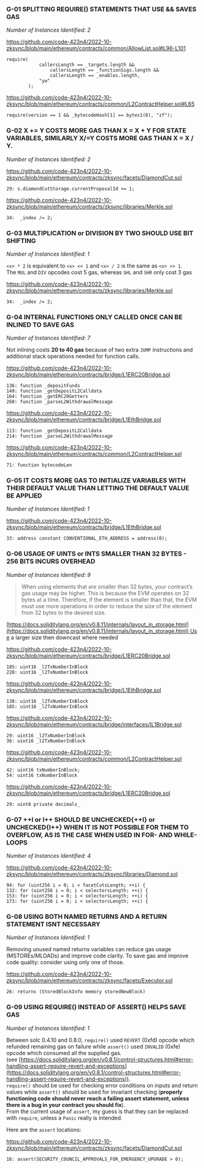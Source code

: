 ### G-01 SPLITTING REQUIRE() STATEMENTS THAT USE && SAVES GAS

*Number of Instances Identified: 2*


https://github.com/code-423n4/2022-10-zksync/blob/main/ethereum/contracts/common/AllowList.sol#L96-L101

```
require(
            callersLength == _targets.length &&
                callersLength == _functionSigs.length &&
                callersLength == _enables.length,
            "yw"
        );
```

https://github.com/code-423n4/2022-10-zksync/blob/main/ethereum/contracts/common/L2ContractHelper.sol#L65

```
require(version == 1 && _bytecodeHash[1] == bytes1(0), "zf");
```

### G-02 X += Y COSTS MORE GAS THAN X = X + Y FOR STATE VARIABLES, SIMILARLY X/=Y COSTS MORE GAS THAN X = X / Y.

*Number of Instances Identified: 2*

https://github.com/code-423n4/2022-10-zksync/blob/main/ethereum/contracts/zksync/facets/DiamondCut.sol

```
29: s.diamondCutStorage.currentProposalId += 1;
```

https://github.com/code-423n4/2022-10-zksync/blob/main/ethereum/contracts/zksync/libraries/Merkle.sol

```
34:  _index /= 2;
```


### G-03 MULTIPLICATION or DIVISION BY TWO SHOULD USE BIT SHIFTING

*Number of Instances Identified: 1*

`<x> * 2` is equivalent to `<x> << 1` and `<x> / 2` is the same as `<x> >> 1`. The `MUL` and `DIV` opcodes cost 5 gas, whereas `SHL` and `SHR` only cost 3 gas

https://github.com/code-423n4/2022-10-zksync/blob/main/ethereum/contracts/zksync/libraries/Merkle.sol

```
34:  _index /= 2;
```


### G-04 INTERNAL FUNCTIONS ONLY CALLED ONCE CAN BE INLINED TO SAVE GAS

*Number of Instances Identified: 7*

Not inlining costs **20 to 40 gas** because of two extra `JUMP` instructions and additional stack operations needed for function calls.

https://github.com/code-423n4/2022-10-zksync/blob/main/ethereum/contracts/bridge/L1ERC20Bridge.sol

```
136: function _depositFunds
149: function _getDepositL2Calldata
164: function _getERC20Getters
260: function _parseL2WithdrawalMessage
```

https://github.com/code-423n4/2022-10-zksync/blob/main/ethereum/contracts/bridge/L1EthBridge.sol

```
113: function _getDepositL2Calldata
214: function _parseL2WithdrawalMessage
```

https://github.com/code-423n4/2022-10-zksync/blob/main/ethereum/contracts/common/L2ContractHelper.sol

```
71: function bytecodeLen
```


### G-05 IT COSTS MORE GAS TO INITIALIZE VARIABLES WITH THEIR DEFAULT VALUE THAN LETTING THE DEFAULT VALUE BE APPLIED

*Number of Instances Identified: 1*

https://github.com/code-423n4/2022-10-zksync/blob/main/ethereum/contracts/bridge/L1EthBridge.sol

```
33: address constant CONVENTIONAL_ETH_ADDRESS = address(0);
```

### G-06 USAGE OF UINTS or INTS SMALLER THAN 32 BYTES - 256 BITS INCURS OVERHEAD

*Number of Instances Identified: 9*

> When using elements that are smaller than 32 bytes, your contract’s gas usage may be higher. This is because the EVM operates on 32 bytes at a time. Therefore, if the element is smaller than that, the EVM must use more operations in order to reduce the size of the element from 32 bytes to the desired size.

[https://docs.soliditylang.org/en/v0.8.11/internals/layout_in_storage.html](https://docs.soliditylang.org/en/v0.8.11/internals/layout_in_storage.html) Use a larger size then downcast where needed

https://github.com/code-423n4/2022-10-zksync/blob/main/ethereum/contracts/bridge/L1ERC20Bridge.sol

```
185: uint16 _l2TxNumberInBlock
228: uint16 _l2TxNumberInBlock
```

https://github.com/code-423n4/2022-10-zksync/blob/main/ethereum/contracts/bridge/L1EthBridge.sol

```
138: uint16 _l2TxNumberInBlock
185: uint16 _l2TxNumberInBlock
```

https://github.com/code-423n4/2022-10-zksync/blob/main/ethereum/contracts/bridge/interfaces/IL1Bridge.sol

```
29: uint16 _l2TxNumberInBlock
36: uint16 _l2TxNumberInBlock
```

https://github.com/code-423n4/2022-10-zksync/blob/main/ethereum/contracts/common/L2ContractHelper.sol

```
42: uint16 txNumberInBlock;
54: uint16 txNumberInBlock
```

https://github.com/code-423n4/2022-10-zksync/blob/main/ethereum/contracts/bridge/L1ERC20Bridge.sol

```
29: uint8 private decimals_
``` 

### G-07 ++I or I++ SHOULD BE UNCHECKED{++I} or UNCHECKED{I++} WHEN IT IS NOT POSSIBLE FOR THEM TO OVERFLOW, AS IS THE CASE WHEN USED IN FOR- AND WHILE-LOOPS

*Number of Instances Identified: 4*

https://github.com/code-423n4/2022-10-zksync/blob/main/ethereum/contracts/zksync/libraries/Diamond.sol

```
94: for (uint256 i = 0; i < facetCutsLength; ++i) {
132: for (uint256 i = 0; i < selectorsLength; ++i) {
153: for (uint256 i = 0; i < selectorsLength; ++i) {
173: for (uint256 i = 0; i < selectorsLength; ++i) {
```

### G-08 USING BOTH NAMED RETURNS AND A RETURN STATEMENT ISNT NECESSARY

*Number of Instances Identified: 1*

Removing unused named returns variables can reduce gas usage (MSTOREs/MLOADs) and improve code clarity. To save gas and improve code quality: consider using only one of those.

https://github.com/code-423n4/2022-10-zksync/blob/main/ethereum/contracts/zksync/facets/Executor.sol

```
26: returns (StoredBlockInfo memory storedNewBlock)
```


### G-09 USING REQUIRE() INSTEAD OF ASSERT() HELPS SAVE GAS

*Number of Instances Identified: 1*

Between solc 0.4.10 and 0.8.0, `require()` used `REVERT` (0xfd) opcode which refunded remaining gas on failure while `assert()` used `INVALID` (0xfe) opcode which consumed all the supplied gas. (see [https://docs.soliditylang.org/en/v0.8.1/control-structures.html#error-handling-assert-require-revert-and-exceptions](https://docs.soliditylang.org/en/v0.8.1/control-structures.html#error-handling-assert-require-revert-and-exceptions)).  
`require()` should be used for checking error conditions on inputs and return values while `assert()` should be used for invariant checking (**properly functioning code should never reach a failing assert statement, unless there is a bug in your contract you should fix**).  
From the current usage of `assert`, my guess is that they can be replaced with `require`, unless a `Panic` really is intended.

Here are the `assert` locations:

https://github.com/code-423n4/2022-10-zksync/blob/main/ethereum/contracts/zksync/facets/DiamondCut.sol

```
16: assert(SECURITY_COUNCIL_APPROVALS_FOR_EMERGENCY_UPGRADE > 0);
```

